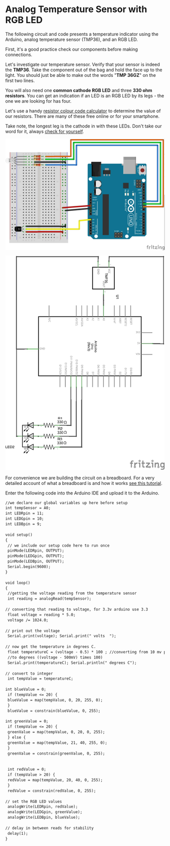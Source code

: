 # Analog Temperature Sensor with RGB LED

The following circuit and code presents a temperature indicator using the Arduino, analog temperature sensor (TMP36), and an RGB LED.

 

First, it's a good practice check our components before making connections.

Let's investigate our temperature sensor. Verify that your sensor is indeed the **TMP36**. Take the component out of the bag and hold the face up to the light. You should just be able to make out the words "**TMP 36GZ**" on the first two lines. 

You will also need one **common cathode RGB LED** and three **330 ohm resistors**. You can get an indication if an LED is an RGB LED by its legs - the one we are looking for has four.

Let's use a handy [resistor colour code calculator](https://www.digikey.com.au/en/resources/conversion-calculators/conversion-calculator-resistor-color-code-4-band) to determine the value of our resistors. There are many of these free online or for your smartphone.

Take note, the longest leg is the cathode in with these LEDs. Don't take our word for it, always [check for yourself](https://www.sparkfun.com/products/105).

![](/assets/basics/analogTempSensorAndRGBLED_bb.jpg)

![](/assets/basics/analogTempSensorAndRGBLED_schem.jpg)

For convenience we are building the circuit on a breadboard. For a very detailed account of what a breadboard is and how it works [see this tutorial](https://learn.sparkfun.com/tutorials/how-to-use-a-breadboard).

Enter the following code into the Arduino IDE and upload it to the Arduino.

```markdown c++
//we declare our global variables up here before setup
int tempSensor = A0;
int LEDRpin = 11;
int LEDGpin = 10;
int LEDBpin = 9;

void setup() 
{
 // we include our setup code here to run once
 pinMode(LEDRpin, OUTPUT);
 pinMode(LEDGpin, OUTPUT);
 pinMode(LEDBpin, OUTPUT);
 Serial.begin(9600);
}

void loop() 
{
 //getting the voltage reading from the temperature sensor
 int reading = analogRead(tempSensor);

// converting that reading to voltage, for 3.3v arduino use 3.3
 float voltage = reading * 5.0;
 voltage /= 1024.0;

// print out the voltage
 Serial.print(voltage); Serial.print(" volts  ");

// now get the temperature in degrees C.
 float temperatureC = (voltage - 0.5) * 100 ; //converting from 10 mv per degree wit 500 mV offset
 //to degrees ((voltage - 500mV) times 100)
 Serial.print(temperatureC); Serial.println(" degrees C");

// convert to integer
 int tempValue = temperatureC;

int blueValue = 0;
 if (tempValue <= 20) {
 blueValue = map(tempValue, 0, 20, 255, 0);
 }
 blueValue = constrain(blueValue, 0, 255);

int greenValue = 0;
 if (tempValue <= 20) {
 greenValue = map(tempValue, 0, 20, 0, 255);
 } else {
 greenValue = map(tempValue, 21, 40, 255, 0);
 }
 greenValue = constrain(greenValue, 0, 255);


 int redValue = 0;
 if (tempValue > 20) {
 redValue = map(tempValue, 20, 40, 0, 255);
 }
 redValue = constrain(redValue, 0, 255);

// set the RGB LED values
 analogWrite(LEDRpin, redValue);
 analogWrite(LEDGpin, greenValue);
 analogWrite(LEDBpin, blueValue);

// delay in between reads for stability
 delay(1);
}
```
